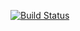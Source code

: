 [![Build Status](https://travis-ci.com/ezuryy/lab04.svg?branch=master)](https://travis-ci.com/ezuryy/lab04)
